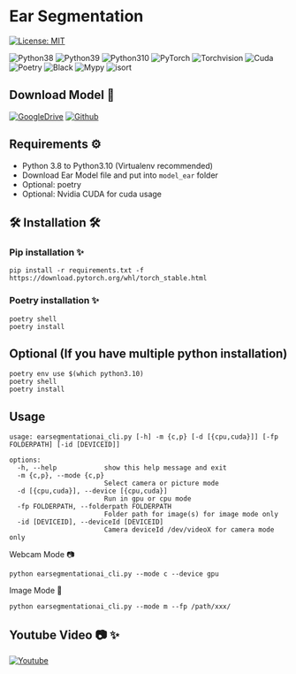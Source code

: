# Ear Segmentation

[![License: MIT](https://img.shields.io/badge/License-MIT-yellow.svg)](https://opensource.org/licenses/MIT)
<p>
  <img alt="Python38" src="https://img.shields.io/badge/Python-3.8-3776AB.svg?logo=Python&logoColor=white"></img>
  <img alt="Python39" src="https://img.shields.io/badge/Python-3.9-3776AB.svg?logo=Python&logoColor=white"></img>
  <img alt="Python310" src="https://img.shields.io/badge/Python-3.10-3776AB.svg?logo=Python&logoColor=white"></img>
  <img alt="PyTorch" src="https://img.shields.io/badge/PyTorch-v1.13.1-EE4C2C.svg?logo=PyTorch&logoColor=white"></img>
  <img alt="Torchvision" src="https://img.shields.io/badge/Torchvision-v0.14.1-EE4C2C.svg?logo=PyTorch&logoColor=white"></img>
  <img alt="Cuda" src="https://img.shields.io/badge/Cuda-Enabled-76B900.svg?logo=Nvidia&logoColor=white"></img>
  <img alt="Poetry" src="https://img.shields.io/badge/Poetry-60A5FA.svg?logo=Poetry&logoColor=white"></img>
  <img alt="Black" src="https://img.shields.io/badge/code%20style-black-black"></img>
  <img alt="Mypy" src="https://img.shields.io/badge/mypy-checked-blue"></img>
  <img alt="isort" src="https://img.shields.io/badge/isort-checked-yellow"></img>
</p>

## Download Model :open_file_folder:

<p>
<a href="https://drive.google.com/drive/folders/1l88PrrNESBDZ4Jd3QJSG9EbIe0CjXC_j?usp=sharing"><img alt="GoogleDrive" src="https://img.shields.io/badge/GoogleDrive-4285F4?logo=GoogleDrive&logoColor=white"></a>
<a href="https://github.com/umitkacar/Ear-segmentation-ai/releases/download/v1.0.0/earsegmentation_model_v1_46.pth"><img alt="Github" src="https://img.shields.io/badge/Github Download-181717?logo=Github&logoColor=white"></a>
</p>

## Requirements ⚙️

* Python 3.8 to Python3.10 (Virtualenv recommended)
* Download Ear Model file and put into `model_ear` folder
* Optional: poetry
* Optional: Nvidia CUDA for cuda usage

## :hammer_and_wrench: Installation :hammer_and_wrench:

### Pip installation :sparkles:

```properties
pip install -r requirements.txt -f https://download.pytorch.org/whl/torch_stable.html
```

### Poetry installation :sparkles:

```properties
poetry shell
poetry install
```

## Optional (If you have multiple python installation)

```properties
poetry env use $(which python3.10)
poetry shell
poetry install
```

## Usage

```
usage: earsegmentationai_cli.py [-h] -m {c,p} [-d [{cpu,cuda}]] [-fp FOLDERPATH] [-id [DEVICEID]]

options:
  -h, --help            show this help message and exit
  -m {c,p}, --mode {c,p}
                        Select camera or picture mode
  -d [{cpu,cuda}], --device [{cpu,cuda}]
                        Run in gpu or cpu mode
  -fp FOLDERPATH, --folderpath FOLDERPATH
                        Folder path for image(s) for image mode only
  -id [DEVICEID], --deviceId [DEVICEID]
                        Camera deviceId /dev/videoX for camera mode only
```

Webcam Mode :camera:

```properties
python earsegmentationai_cli.py --mode c --device gpu
```

Image Mode :art:

```properties
python earsegmentationai_cli.py --mode m --fp /path/xxx/
```

## Youtube Video :camera: :sparkles:

<p>
<a href="https://www.youtube.com/watch?v=5Puxj7Q0EEo"><img alt="Youtube" src="https://img.shields.io/badge/Youtube-FF0000?logo=Youtube&logoColor=white"></a>
</p>
